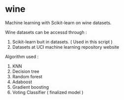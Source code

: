 # wine
Machine learning with Scikit-learn on wine datasets.

Wine datasets can be accessd through :
1. Scikit-learn buit in datasets. ( Used in this script )
2. Datasets at UCI machine learning repository website

Algorithm used :
1. KNN
2. Decision tree
3. Random forest
4. Adaboost
5. Gradient boosting
6. Voting Classifier ( finalized model )
